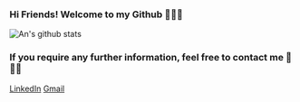 ### Hi Friends! Welcome to my Github 👋👋👋

![An's github stats](https://github-readme-stats.vercel.app/api?username=danghieuan&count_private=true&show_icons=true&hide_border=true&theme=tokyonight)

### If you require any further information, feel free to contact me 🤗🤗🤗

[LinkedIn](https://www.linkedin.com/in/danghieuan/)
[Gmail](mailto:danghieuan@gmail.com)